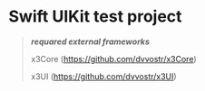 # Swift UIKit test project

>___requared external frameworks___
>
>
> x3Core (https://github.com/dvvostr/x3Core)
> 
> x3UI (https://github.com/dvvostr/x3UI)
> 

> 
<p>&nbsp;</p>


